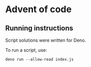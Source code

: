 # Advent of code

## Running instructions

Script solutions were written for Deno.

To run a script, use:

```
deno run --allow-read index.js
```